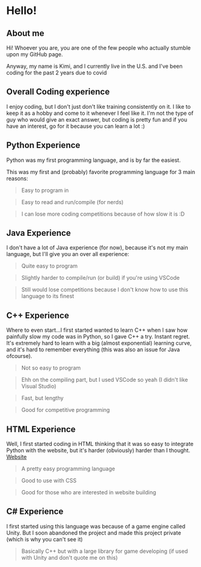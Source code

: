 # Hello!

<!-- About me XD-->

## About me

Hi! Whoever you are, you are one of the few people who actually stumble upon my GitHub page.

Anyway, my name is Kimi, and I currently live in the U.S. and I've been coding for the past 2 years due to covid

## Overall Coding experience

I enjoy coding, but I don't just don't like training consistently on it. I like to keep it as a hobby and come to it
whenever I feel like it. I'm not the type of guy who would give an exact answer, but coding is pretty fun and if you
have an interest, go for it because you can learn a lot :)

## Python Experience

Python was my first programming language, and is by far the easiest.

This was my first and (probably) favorite programming language for 3 main reasons:

> Easy to program in

> Easy to read and run/compile (for nerds)

> I can lose more coding competitions because of how slow it is :D

## Java Experience

I don't have a lot of Java experience (for now), because it's not my main language, but I'll give you an over all
experience:

> Quite easy to program

> Slightly harder to compile/run (or build) if you're using VSCode

> Still would lose competitions because I don't know how to use this language to its finest

## C++ Experience

Where to even start...I first started wanted to learn C++ when I saw how painfully slow my code was in Python, so I gave
C++ a try. Instant regret. It's extremely hard to learn with a big (almost exponential) learning curve, and it's hard to
remember everything (this was also an issue for Java ofcourse).

> Not so easy to program

> Ehh on the compiling part, but I used VSCode so yeah (I didn't like Visual Studio)

> Fast, but lengthy

> Good for competitive programming

## HTML Experience

Well, I first started coding in HTML thinking that it was so easy to integrate Python with the website, but it's harder
(obviously) harder than I thought. [Website](https://us-east-1.tixte.net/uploads/kimigets0fps.needs.rest/home.html)

> A pretty easy programming language

> Good to use with CSS

> Good for those who are interested in website building

## C# Experience

I first started using this language was because of a game engine called Unity. But I soon abandoned the project and made
this project private (which is why you can't see it)

> Basically C++ but with a large library for game developing (if used with Unity and don't quote me on this)


